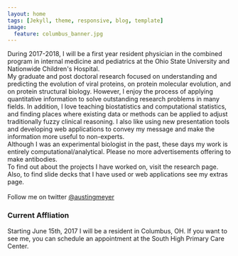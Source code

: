 ```yaml
---
layout: home
tags: [Jekyll, theme, responsive, blog, template]
image:
  feature: columbus_banner.jpg
---
```


During 2017-2018, I will be a first year resident physician in the combined program in internal medicine and pediatrics at the Ohio State University and Nationwide Children's Hospital. 
<br>
My graduate and post doctoral research focused on understanding and predicting the evolution of viral proteins, on protein molecular evolution, and on protein structural biology. However, I enjoy the process of applying quantitative information to solve outstanding research problems in many fields. In addition, I love teaching biostatistics and computational statistics, and finding places where existing data or methods can be applied to adjust traditionally fuzzy clinical reasoning. I also like using new presentation tools and developing web applications to convey my message and make the information more useful to non-experts.
<br>
Although I was an experimental biologist in the past, these days my work is entirely computational/analytical. Please no more advertisements offering to make antibodies.
<br>
To find out about the projects I have worked on, visit the research page. Also, to find slide decks that I have used or web applications see my extras page.
<br>  
Follow me on twitter <a href="https://twitter.com/austingmeyer">@austingmeyer</a>

### Current Affliation
Starting June 15th, 2017 I will be a resident in Columbus, OH. If you want to see me, you can schedule an appointment at the South High Primary Care Center.
